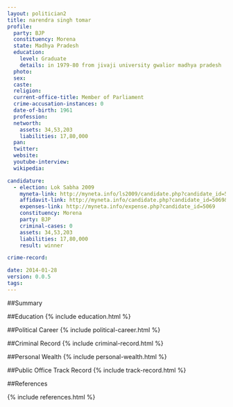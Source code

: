 ```yaml
---
layout: politician2
title: narendra singh tomar
profile: 
  party: BJP
  constituency: Morena
  state: Madhya Pradesh
  education: 
    level: Graduate
    details: in 1979-80 from jivaji university gwalior madhya pradesh
  photo: 
  sex: 
  caste: 
  religion: 
  current-office-title: Member of Parliament
  crime-accusation-instances: 0
  date-of-birth: 1961
  profession: 
  networth: 
    assets: 34,53,203
    liabilities: 17,80,000
  pan: 
  twitter: 
  website: 
  youtube-interview: 
  wikipedia: 

candidature: 
  - election: Lok Sabha 2009
    myneta-link: http://myneta.info/ls2009/candidate.php?candidate_id=5069
    affidavit-link: http://myneta.info/candidate.php?candidate_id=5069&scan=original
    expenses-link: http://myneta.info/expense.php?candidate_id=5069
    constituency: Morena 
    party: BJP
    criminal-cases: 0
    assets: 34,53,203
    liabilities: 17,80,000
    result: winner 

crime-record: 

date: 2014-01-28
version: 0.0.5
tags: 
---
```

##Summary


##Education
{% include education.html %}


##Political Career
{% include political-career.html %}


##Criminal Record
{% include criminal-record.html %}


##Personal Wealth
{% include personal-wealth.html %}


##Public Office Track Record
{% include track-record.html %}


##References


{% include references.html %}